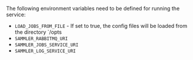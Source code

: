 <!-- Configuration -->

The following environment variables need to be defined for running the service:

- `LOAD_JOBS_FROM_FILE` - If set to true, the config files will be loaded from the directory `/opts
- `SAMMLER_RABBITMQ_URI`
- `SAMMLER_JOBS_SERVICE_URI`
- `SAMMLER_LOG_SERVICE_URI`



